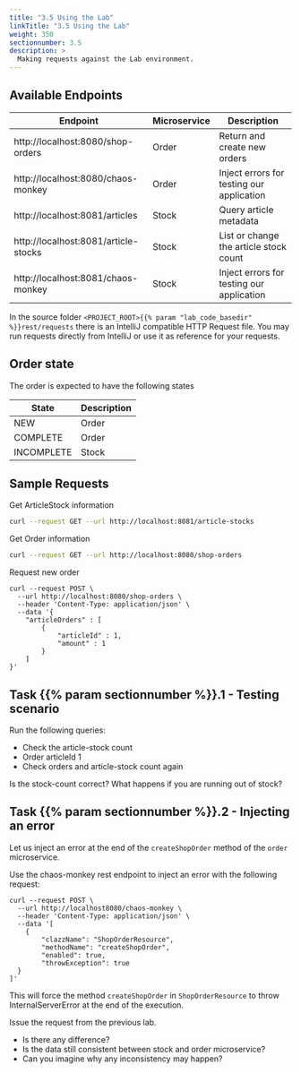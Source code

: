 ```yaml
---
title: "3.5 Using the Lab"
linkTitle: "3.5 Using the Lab"
weight: 350
sectionnumber: 3.5
description: >
  Making requests against the Lab environment.
---
```



## Available Endpoints

Endpoint                             |    Microservice    | Description
-------------------------------------|--------------------|--------------------------------
http://localhost:8080/shop-orders    | Order  | Return and create new orders
http://localhost:8080/chaos-monkey   | Order  | Inject errors for testing our application
http://localhost:8081/articles       | Stock  | Query article metadata
http://localhost:8081/article-stocks | Stock  | List or change the article stock count
http://localhost:8081/chaos-monkey   | Stock  | Inject errors for testing our application

In the source folder `<PROJECT_ROOT>{{% param "lab_code_basedir" %}}rest/requests` there is an IntelliJ compatible
HTTP Request file. You may run requests directly from IntelliJ or use it as reference for your requests.


## Order state

The order is expected to have the following states

State         | Description
--------------|-------------------
NEW           | Order  | Order is created. Stock reservation has not happend.
COMPLETE      | Order  | Order is created and the article-stock count has been decreased according to the article counts.
INCOMPLETE    | Stock  | Order is created but reservation could not complete.


## Sample Requests

Get ArticleStock information
```bash
curl --request GET --url http://localhost:8081/article-stocks
```

Get Order information
```bash
curl --request GET --url http://localhost:8080/shop-orders
```

Request new order
```
curl --request POST \
  --url http://localhost:8080/shop-orders \
  --header 'Content-Type: application/json' \
  --data '{
    "articleOrders" : [
        {
            "articleId" : 1,
            "amount" : 1
        }
    ]
}'
```


## Task {{% param sectionnumber %}}.1 - Testing scenario

Run the following queries:

* Check the article-stock count
* Order articleId 1
* Check orders and article-stock count again

Is the stock-count correct?
What happens if you are running out of stock?


## Task {{% param sectionnumber %}}.2 - Injecting an error

Let us inject an error at the end of the `createShopOrder` method of the `order` microservice.

Use the chaos-monkey rest endpoint to inject an error with the following request:
```
curl --request POST \
  --url http://localhost8080/chaos-monkey \
  --header 'Content-Type: application/json' \
  --data '[
    {
        "clazzName": "ShopOrderResource",
        "methodName": "createShopOrder",
        "enabled": true,
        "throwException": true
  }
]'
```

This will force the method `createShopOrder` in `ShopOrderResource` to throw InternalServerError at the end of the execution.

Issue the request from the previous lab.

* Is there any difference?
* Is the data still consistent between stock and order microservice?
* Can you imagine why any inconsistency may happen?
